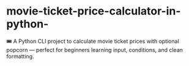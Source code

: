 # movie-ticket-price-calculator-in-python-
🎟️ A Python CLI project to calculate movie ticket prices with optional popcorn — perfect for beginners learning input, conditions, and clean formatting.
